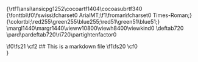 {\rtf1\ansi\ansicpg1252\cocoartf1404\cocoasubrtf340
{\fonttbl\f0\fswiss\fcharset0 ArialMT;\f1\froman\fcharset0 Times-Roman;}
{\colortbl;\red255\green255\blue255;\red51\green51\blue51;}
\margl1440\margr1440\vieww10800\viewh8400\viewkind0
\deftab720
\pard\pardeftab720\ri720\partightenfactor0

\f0\fs21 \cf2 ## This is a markdown file
\f1\fs20 \cf0 \
}